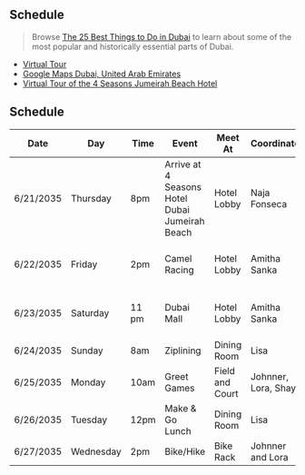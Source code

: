 ## Schedule
> Browse [The 25 Best Things to Do in Dubai](https://www.cntraveler.com/gallery/best-things-to-do-in-dubai) to learn about some of the most popular and historically essential parts of Dubai. 
- [Virtual Tour](https://www.airpano.com/360photo/uae-dubai-city-virtual-tour/)
- [Google Maps Dubai, United Arab Emirates](https://www.google.com/maps/place/Dubai+-+United+Arab+Emirates/@25.0760224,55.2274879,10z/data=!3m1!4b1!4m5!3m4!1s0x3e5f43496ad9c645:0xbde66e5084295162!8m2!3d25.2048493!4d55.2707828)
- [Virtual Tour of the 4 Seasons Jumeirah Beach Hotel](https://www.virtualworldinternet.com/portfolio/four-seasons-resort-dubai-at-jumeirah-beach)

## Schedule

| Date | Day | Time | Event | Meet At | Coordinator | Breakfast | Lunch | Dinner |
| --- | --- | --- | --- | --- | --- | --- | --- | --- |
| 6/21/2035 | Thursday | 8pm | Arrive at 4 Seasons Hotel Dubai Jumeirah Beach | Hotel Lobby | Naja Fonseca |---|---| Praia Dubai Beach Restaurant & Lounge|
| 6/22/2035 | Friday | 2pm | Camel Racing | Hotel Lobby | Amitha Sanka | The Green Room | Masha and The Bear | Star Grills Restaurant |
| 6/23/2035 | Saturday | 11 pm | Dubai Mall | Hotel Lobby | Amitha Sanka | Guylian Belgian Chocolate Café | Zaatar w Zeit | Eataly|
| 6/24/2035 | Sunday | 8am | Ziplining | Dining Room | Lisa |---|---|---|
| 6/25/2035 | Monday | 10am | Greet Games | Field and Court | Johnner, Lora, Shay|---|---|---|
| 6/26/2035 | Tuesday | 12pm | Make & Go Lunch | Dining Room | Lisa |---|---|---|
| 6/27/2035 | Wednesday | 2pm | Bike/Hike | Bike Rack | Johnner and Lora |---|---|---|
